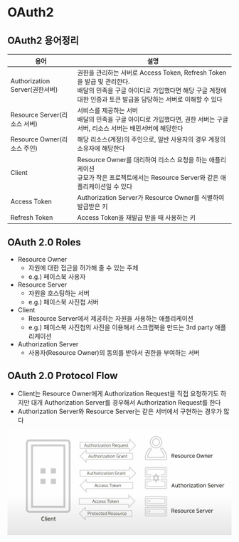 # OAuth2

## OAuth2 용어정리

| 용어                           | 설명                                                                                                                                                                                       |
| ------------------------------ | ------------------------------------------------------------------------------------------------------------------------------------------------------------------------------------------ |
| Authorization Server(권한서버) | 권한을 관리하는 서버로 Access Token, Refresh Token을 발급 및 관리한다. <br> 배달의 민족을 구글 아이디로 가입했다면 해당 구글 계정에 대한 인증과 토큰 발급을 담당하는 서버로 이해할 수 있다 |
| Resource Server(리소스 서버)   | 서비스를 제공하는 서버<br>배달의 민족을 구글 아이디로 가입했다면, 권한 서버는 구글 서버, 리소스 서버는 배민서버에 해당한다                                                                 |
| Resource Owner(리소스 주인)    | 해당 리소스(계정)의 주인으로, 일반 사용자의 경우 계정의 소유자에 해당한다                                                                                                                  |
| Client                         | Resource Owner를 대리하여 리소스 요청을 하는 애플리케이션<br>규모가 작은 프로젝트에서는 Resource Server와 같은 애플리케이션일 수 있다                                                      |
| Access Token                   | Authorization Server가 Resource Owner를 식별하여 발급받은 키                                                                                                                               |
| Refresh Token                  | Access Token을 재발급 받을 때 사용하는 키                                                                                                                                                  |

## OAuth 2.0 Roles

- Resource Owner
  - 자원에 대한 접근을 허가해 줄 수 있는 주체
  - e.g.) 페이스북 사용자
- Resource Server
  - 자원을 호스팅하는 서버
  - e.g.) 페이스북 사진첩 서버
- Client
  - Resource Server에서 제공하는 자원을 사용하는 애플리케이션
  - e.g.) 페이스북 사진첩의 사진을 이용해서 스크랩북을 만드는 3rd party 애플리케이션
- Authorization Server
  - 사용자(Resource Owner)의 동의를 받아서 권한을 부여하는 서버

## OAuth 2.0 Protocol Flow

- Client는 Resource Owner에게 Authorization Request을 직접 요청하기도 하지만 대개 Authorization Server를 경우해서 Authorization Request를 한다
- Authorization Server와 Resource Server는 같은 서버에서 구현하는 경우가 많다

![Alt text](images/image-27.png)
